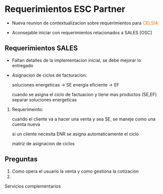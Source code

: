 <style>
    Variable { color: #c76224 }
    Rule { color: #bf2bc4 }
    Important { color: #c7c724 }
    Til { color: #4d5de3 }
    Emp { color: #fc6f03}
</style>

# Requerimientos ESC Partner

*   Nueva reunion de contextualizacion sobre requerimientos para <emp>CELSIA</emp>

*   Aconsejable iniciar con requerimientos relacionados a SALES [OSC]

##  Requerimientos SALES

-   Faltan detalles de la implementacion inicial, se debe mejorar lo entregado

-   Asignacion de ciclos de facturacion:

    soluciones energeticas ->   SE
    energia eficiente -> EF

    cuando se asigna el ciclo de factuacion y tiene mas productos (SE,EF)
    separar soluciones energeticas

1. Requerimeinto:

    cuando el cliente va a hacer una venta y sea SE, se maneje como una cuenta nueva

    si un cliente necesita ENR se asigna automaticamente el ciclo


    matriz de asignacion de ciclos



## Preguntas

1. Como opera el usuario la venta y como gestiona la cotizacion
2. 






Servicios complementarios






